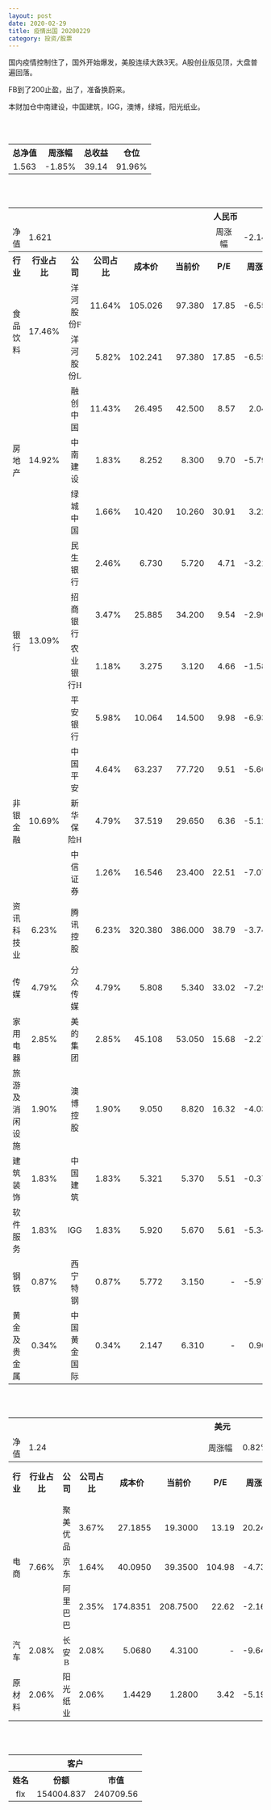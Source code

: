 ```yaml
---
layout: post
date: 2020-02-29
title: 疫情出国 20200229
category: 投资/股票
---
```


国内疫情控制住了，国外开始爆发，美股连续大跌3天。A股创业版见顶，大盘普遍回落。

FB到了200止盈，出了，准备换蔚来。

本财加仓中南建设，中国建筑，IGG，澳博，绿城，阳光纸业。

<br/>
<br/>

<table cellspacing="0" border="0">
	<tr>
		<th height="21" align="center"><font face="Noto Sans CJK SC Regular">总净值</font></th>
		<th align="center"><font face="Noto Sans CJK SC Regular">周涨幅</font></th>
		<th align="center"><font face="Noto Sans CJK SC Regular">总收益</font></th>
		<th align="center"><font face="Noto Sans CJK SC Regular">仓位</font></th>
	</tr>
	<tr>
		<td height="17" align="center" sdval="1.563" sdnum="1033;0;0.000">1.563</td>
		<td align="center" sdval="-0.0185" sdnum="1033;0;0.00%">-1.85%</td>
		<td align="center" sdval="39.14" sdnum="1033;0;0.00">39.14</td>
		<td align="center" sdval="0.9196" sdnum="1033;0;0.00%">91.96%</td>
	</tr>
</table>
<br />
<br />
<table>
	<tr>
		<th colspan="12"  height="21" align="center" valign="middle"><font face="Noto Sans CJK SC Regular">人民币</font></th>
		</tr>
	<tr>
		<td height="17" align="center"><font face="Noto Sans CJK SC Regular">净值</font></td>
		<td colspan="5"  align="left" valign="middle" sdval="1.621" sdnum="1033;">1.621</td>
		<td align="center"><font face="Noto Sans CJK SC Regular">周涨幅</font></td>
		<td colspan="5"  align="left" valign="middle" sdval="-0.0214" sdnum="1033;0;0.00%">-2.14%</td>
		</tr>
	<tr>
		<th height="21" align="center" valign="middle"><font face="Noto Sans CJK SC Regular">行业</font></th>
		<th align="center" valign="middle"><font face="Noto Sans CJK SC Regular">行业占比</font></th>
		<th align="center"><font face="Noto Sans CJK SC Regular">公司</font></th>
		<th align="center"><font face="Noto Sans CJK SC Regular">公司占比</font></th>
		<th align="center"><font face="Noto Sans CJK SC Regular">成本价</font></th>
		<th align="center"><font face="Noto Sans CJK SC Regular">当前价</font></th>
		<th align="center">P/E</th>
		<th align="center"><font face="Noto Sans CJK SC Regular">周涨幅</font></th>
		<th align="center"><font face="Noto Sans CJK SC Regular">总涨幅</font></th>
		<th align="left"><font face="Noto Sans CJK SC Regular">下一阶梯</font></th>
		<th align="left"><font face="Noto Sans CJK SC Regular">浮动止损价</font></th>
		<th align="center"><font face="Noto Sans CJK SC Regular">止损价</font></th>
	</tr>
	<tr>
		<td rowspan="2"  height="42" align="center" valign="middle"><font face="Noto Sans CJK SC Regular">食品饮料</font></td>
		<td rowspan="2"  align="center" valign="middle" sdval="0.1746" sdnum="1033;0;0.00%">17.46%</td>
		<td align="center"><font face="Noto Sans CJK SC Regular">洋河股份F</font></td>
		<td align="right" sdval="0.1164" sdnum="1033;0;0.00%">11.64%</td>
		<td align="right" sdval="105.026" sdnum="1033;0;0.000">105.026</td>
		<td align="right" sdval="97.38" sdnum="1033;0;0.000">97.380</td>
		<td align="right" sdval="17.85" sdnum="1033;0;0.00">17.85</td>
		<td align="right" sdval="-0.0655" sdnum="1033;0;0.00%">-6.55%</td>
		<td align="right" bgcolor="#CCFFCC" sdval="-0.0742010206996364" sdnum="1033;0;0.00%"><font color="#006600">-7.42%</font></td>
		<td align="right" sdval="131.2825" sdnum="1033;0;0.000">131.283</td>
		<td align="right" sdval="0" sdnum="1033;0;0.000">0.000</td>
		<td align="right" sdval="0" sdnum="1033;0;0.000">0.000</td>
	</tr>
	<tr>
		<td align="center"><font face="Noto Sans CJK SC Regular">洋河股份L</font></td>
		<td align="right" sdval="0.0582" sdnum="1033;0;0.00%">5.82%</td>
		<td align="right" sdval="102.241" sdnum="1033;0;0.000">102.241</td>
		<td align="right" sdval="97.38" sdnum="1033;0;0.000">97.380</td>
		<td align="right" sdval="17.85" sdnum="1033;0;0.00">17.85</td>
		<td align="right" sdval="-0.0655" sdnum="1033;0;0.00%">-6.55%</td>
		<td align="right" bgcolor="#CCFFCC" sdval="-0.0489445271466438" sdnum="1033;0;0.00%"><font color="#006600">-4.89%</font></td>
		<td align="right" sdval="127.80125" sdnum="1033;0;0.000">127.801</td>
		<td align="right" sdval="0" sdnum="1033;0;0.000">0.000</td>
		<td align="right" sdval="0" sdnum="1033;0;0.000">0.000</td>
	</tr>
	<tr>
		<td rowspan="3"  height="51" align="center" valign="middle"><font face="Noto Sans CJK SC Regular">房地产</font></td>
		<td rowspan="3"  align="center" valign="middle" sdval="0.1492" sdnum="1033;0;0.00%">14.92%</td>
		<td align="center"><font face="Noto Sans CJK SC Regular">融创中国</font></td>
		<td align="right" sdval="0.1143" sdnum="1033;0;0.00%">11.43%</td>
		<td align="right" sdval="26.495" sdnum="1033;0;0.000">26.495</td>
		<td align="right" sdval="42.5" sdnum="1033;0;0.000">42.500</td>
		<td align="right" sdval="8.57" sdnum="1033;0;0.00">8.57</td>
		<td align="right" sdval="0.0204" sdnum="1033;0;0.00%">2.04%</td>
		<td align="right" bgcolor="#FFCCCC" sdval="0.602676240800151" sdnum="1033;0;0.00%"><font color="#CC0000">60.27%</font></td>
		<td align="right" bgcolor="#CCFFCC" sdval="51.748046875" sdnum="1033;0;0.000"><font color="#006600">51.748</font></td>
		<td align="right" bgcolor="#FFCCCC" sdval="38.0865625" sdnum="1033;0;0.000"><font color="#CC0000">38.087</font></td>
		<td align="right" bgcolor="#FFCCCC" sdval="38.087" sdnum="1033;0;0.000"><font color="#CC0000">38.087</font></td>
	</tr>
	<tr>
		<td align="center"><font face="Noto Sans CJK SC Regular">中南建设</font></td>
		<td align="right" sdval="0.0183" sdnum="1033;0;0.00%">1.83%</td>
		<td align="right" sdval="8.252" sdnum="1033;0;0.000">8.252</td>
		<td align="right" sdval="8.3" sdnum="1033;0;0.000">8.300</td>
		<td align="right" sdval="9.7" sdnum="1033;0;0.00">9.70</td>
		<td align="right" sdval="-0.0579" sdnum="1033;0;0.00%">-5.79%</td>
		<td align="right" bgcolor="#FFCCCC" sdval="0.00441677169171095" sdnum="1033;0;0.00%"><font color="#CC0000">0.44%</font></td>
		<td align="right" sdval="10.315" sdnum="1033;0;0.000">10.315</td>
		<td align="right" sdval="0" sdnum="1033;0;0.000">0.000</td>
		<td align="right" sdval="0" sdnum="1033;0;0.000">0.000</td>
	</tr>
	<tr>
		<td align="center"><font face="Noto Sans CJK SC Regular">绿城中国</font></td>
		<td align="right" sdval="0.0166" sdnum="1033;0;0.00%">1.66%</td>
		<td align="right" sdval="10.42" sdnum="1033;0;0.000">10.420</td>
		<td align="right" sdval="10.26" sdnum="1033;0;0.000">10.260</td>
		<td align="right" sdval="30.91" sdnum="1033;0;0.00">30.91</td>
		<td align="right" sdval="0.0322" sdnum="1033;0;0.00%">3.22%</td>
		<td align="right" bgcolor="#CCFFCC" sdval="-0.0167550863723609" sdnum="1033;0;0.00%"><font color="#006600">-1.68%</font></td>
		<td align="right" sdval="13.025" sdnum="1033;0;0.000">13.025</td>
		<td align="right" sdval="0" sdnum="1033;0;0.000">0.000</td>
		<td align="right" sdval="0" sdnum="1033;0;0.000">0.000</td>
	</tr>
	<tr>
		<td rowspan="4"  height="72" align="center" valign="middle"><font face="Noto Sans CJK SC Regular">银行</font></td>
		<td rowspan="4"  align="center" valign="middle" sdval="0.1309" sdnum="1033;0;0.00%">13.09%</td>
		<td align="center"><font face="Noto Sans CJK SC Regular">民生银行</font></td>
		<td align="right" sdval="0.0246" sdnum="1033;0;0.00%">2.46%</td>
		<td align="right" sdval="6.73" sdnum="1033;0;0.000">6.730</td>
		<td align="right" sdval="5.72" sdnum="1033;0;0.000">5.720</td>
		<td align="right" sdval="4.71" sdnum="1033;0;0.00">4.71</td>
		<td align="right" sdval="-0.0321" sdnum="1033;0;0.00%">-3.21%</td>
		<td align="right" bgcolor="#CCFFCC" sdval="-0.151474294205052" sdnum="1033;0;0.00%"><font color="#006600">-15.15%</font></td>
		<td align="right" sdval="8.4125" sdnum="1033;0;0.000">8.413</td>
		<td align="right" sdval="0" sdnum="1033;0;0.000">0.000</td>
		<td align="right" sdval="0" sdnum="1033;0;0.000">0.000</td>
	</tr>
	<tr>
		<td align="center"><font face="Noto Sans CJK SC Regular">招商银行</font></td>
		<td align="right" sdval="0.0347" sdnum="1033;0;0.00%">3.47%</td>
		<td align="right" sdval="25.885" sdnum="1033;0;0.000">25.885</td>
		<td align="right" sdval="34.2" sdnum="1033;0;0.000">34.200</td>
		<td align="right" sdval="9.54" sdnum="1033;0;0.00">9.54</td>
		<td align="right" sdval="-0.029" sdnum="1033;0;0.00%">-2.90%</td>
		<td align="right" bgcolor="#FFCCCC" sdval="0.319828510720495" sdnum="1033;0;0.00%"><font color="#CC0000">31.98%</font></td>
		<td align="right" bgcolor="#CCFFCC" sdval="40.4453125" sdnum="1033;0;0.000"><font color="#006600">40.445</font></td>
		<td align="right" bgcolor="#FFCCCC" sdval="29.76775" sdnum="1033;0;0.000"><font color="#CC0000">29.768</font></td>
		<td align="right" bgcolor="#FFCCCC" sdval="29.768" sdnum="1033;0;0.000"><font color="#CC0000">29.768</font></td>
	</tr>
	<tr>
		<td align="center"><font face="Noto Sans CJK SC Regular">农业银行H</font></td>
		<td align="right" sdval="0.0118" sdnum="1033;0;0.00%">1.18%</td>
		<td align="right" sdval="3.275" sdnum="1033;0;0.000">3.275</td>
		<td align="right" sdval="3.12" sdnum="1033;0;0.000">3.120</td>
		<td align="right" sdval="4.66" sdnum="1033;0;0.00">4.66</td>
		<td align="right" sdval="-0.0158" sdnum="1033;0;0.00%">-1.58%</td>
		<td align="right" bgcolor="#CCFFCC" sdval="-0.0487282442748092" sdnum="1033;0;0.00%"><font color="#006600">-4.87%</font></td>
		<td align="right" sdval="4.09375" sdnum="1033;0;0.000">4.094</td>
		<td align="right" sdval="0" sdnum="1033;0;0.000">0.000</td>
		<td align="right" sdval="0" sdnum="1033;0;0.000">0.000</td>
	</tr>
	<tr>
		<td align="center"><font face="Noto Sans CJK SC Regular">平安银行</font></td>
		<td align="right" sdval="0.0598" sdnum="1033;0;0.00%">5.98%</td>
		<td align="right" sdval="10.064" sdnum="1033;0;0.000">10.064</td>
		<td align="right" sdval="14.5" sdnum="1033;0;0.000">14.500</td>
		<td align="right" sdval="9.98" sdnum="1033;0;0.00">9.98</td>
		<td align="right" sdval="-0.0693" sdnum="1033;0;0.00%">-6.93%</td>
		<td align="right" bgcolor="#FFCCCC" sdval="0.439379014308426" sdnum="1033;0;0.00%"><font color="#CC0000">43.94%</font></td>
		<td align="right" bgcolor="#CCFFCC" sdval="15.725" sdnum="1033;0;0.000"><font color="#006600">15.725</font></td>
		<td align="right" bgcolor="#FFCCCC" sdval="11.5736" sdnum="1033;0;0.000"><font color="#CC0000">11.574</font></td>
		<td align="right" bgcolor="#FFCCCC" sdval="14.467" sdnum="1033;0;0.000"><font color="#CC0000">14.467</font></td>
	</tr>
	<tr>
		<td rowspan="3"  height="52" align="center" valign="middle"><font face="Noto Sans CJK SC Regular">非银金融</font></td>
		<td rowspan="3"  align="center" valign="middle" sdval="0.1069" sdnum="1033;0;0.00%">10.69%</td>
		<td align="center"><font face="Noto Sans CJK SC Regular">中国平安</font></td>
		<td align="right" sdval="0.0464" sdnum="1033;0;0.00%">4.64%</td>
		<td align="right" sdval="63.237" sdnum="1033;0;0.000">63.237</td>
		<td align="right" sdval="77.72" sdnum="1033;0;0.000">77.720</td>
		<td align="right" sdval="9.51" sdnum="1033;0;0.00">9.51</td>
		<td align="right" sdval="-0.0566" sdnum="1033;0;0.00%">-5.66%</td>
		<td align="right" bgcolor="#FFCCCC" sdval="0.22762730996094" sdnum="1033;0;0.00%"><font color="#CC0000">22.76%</font></td>
		<td align="right" sdval="79.04625" sdnum="1033;0;0.000">79.046</td>
		<td align="right" sdval="0" sdnum="1033;0;0.000">0.000</td>
		<td align="right" bgcolor="#FFCCCC" sdval="72.723" sdnum="1033;0;0.000"><font color="#CC0000">72.723</font></td>
	</tr>
	<tr>
		<td align="center"><font face="Noto Sans CJK SC Regular">新华保险H</font></td>
		<td align="right" sdval="0.0479" sdnum="1033;0;0.00%">4.79%</td>
		<td align="right" sdval="37.519" sdnum="1033;0;0.000">37.519</td>
		<td align="right" sdval="29.65" sdnum="1033;0;0.000">29.650</td>
		<td align="right" sdval="6.36" sdnum="1033;0;0.00">6.36</td>
		<td align="right" sdval="-0.0512" sdnum="1033;0;0.00%">-5.12%</td>
		<td align="right" bgcolor="#CCFFCC" sdval="-0.211133734907647" sdnum="1033;0;0.00%"><font color="#006600">-21.11%</font></td>
		<td align="right" sdval="46.89875" sdnum="1033;0;0.000">46.899</td>
		<td align="right" sdval="0" sdnum="1033;0;0.000">0.000</td>
		<td align="right" sdval="0" sdnum="1033;0;0.000">0.000</td>
	</tr>
	<tr>
		<td align="center"><font face="Noto Sans CJK SC Regular">中信证券</font></td>
		<td align="right" sdval="0.0126" sdnum="1033;0;0.00%">1.26%</td>
		<td align="right" sdval="16.546" sdnum="1033;0;0.000">16.546</td>
		<td align="right" sdval="23.4" sdnum="1033;0;0.000">23.400</td>
		<td align="right" sdval="22.51" sdnum="1033;0;0.00">22.51</td>
		<td align="right" sdval="-0.0707" sdnum="1033;0;0.00%">-7.07%</td>
		<td align="right" bgcolor="#FFCCCC" sdval="0.412839091018977" sdnum="1033;0;0.00%"><font color="#CC0000">41.28%</font></td>
		<td align="right" bgcolor="#CCFFCC" sdval="25.853125" sdnum="1033;0;0.000"><font color="#006600">25.853</font></td>
		<td align="right" bgcolor="#FFCCCC" sdval="19.0279" sdnum="1033;0;0.000"><font color="#CC0000">19.028</font></td>
		<td align="right" bgcolor="#FFCCCC" sdval="19.028" sdnum="1033;0;0.000"><font color="#CC0000">19.028</font></td>
	</tr>
	<tr>
		<td height="17" align="center" valign="middle"><font face="Noto Sans CJK SC Regular">资讯科技业</font></td>
		<td align="center" valign="middle" sdval="0.0623" sdnum="1033;0;0.00%">6.23%</td>
		<td align="center"><font face="Noto Sans CJK SC Regular">腾讯控股</font></td>
		<td align="right" sdval="0.0623" sdnum="1033;0;0.00%">6.23%</td>
		<td align="right" sdval="320.38" sdnum="1033;0;0.000">320.380</td>
		<td align="right" sdval="386" sdnum="1033;0;0.000">386.000</td>
		<td align="right" sdval="38.79" sdnum="1033;0;0.00">38.79</td>
		<td align="right" sdval="-0.0374" sdnum="1033;0;0.00%">-3.74%</td>
		<td align="right" bgcolor="#FFCCCC" sdval="0.203419277108434" sdnum="1033;0;0.00%"><font color="#CC0000">20.34%</font></td>
		<td align="right" sdval="400.475" sdnum="1033;0;0.000">400.475</td>
		<td align="right" sdval="0" sdnum="1033;0;0.000">0.000</td>
		<td align="right" bgcolor="#FFCCCC" sdval="368.437" sdnum="1033;0;0.000"><font color="#CC0000">368.437</font></td>
	</tr>
	<tr>
		<td height="17" align="center" valign="middle"><font face="Noto Sans CJK SC Regular">传媒</font></td>
		<td align="center" valign="middle" sdval="0.0479" sdnum="1033;0;0.00%">4.79%</td>
		<td align="center"><font face="Noto Sans CJK SC Regular">分众传媒</font></td>
		<td align="right" sdval="0.0479" sdnum="1033;0;0.00%">4.79%</td>
		<td align="right" sdval="5.808" sdnum="1033;0;0.000">5.808</td>
		<td align="right" sdval="5.34" sdnum="1033;0;0.000">5.340</td>
		<td align="right" sdval="33.02" sdnum="1033;0;0.00">33.02</td>
		<td align="right" sdval="-0.0729" sdnum="1033;0;0.00%">-7.29%</td>
		<td align="right" bgcolor="#CCFFCC" sdval="-0.0819785123966943" sdnum="1033;0;0.00%"><font color="#006600">-8.20%</font></td>
		<td align="right" sdval="7.26" sdnum="1033;0;0.000">7.260</td>
		<td align="right" sdval="0" sdnum="1033;0;0.000">0.000</td>
		<td align="right" sdval="0" sdnum="1033;0;0.000">0.000</td>
	</tr>
	<tr>
		<td height="17" align="center" valign="middle"><font face="Noto Sans CJK SC Regular">家用电器</font></td>
		<td align="center" valign="middle" sdval="0.0285" sdnum="1033;0;0.00%">2.85%</td>
		<td align="center"><font face="Noto Sans CJK SC Regular">美的集团</font></td>
		<td align="right" sdval="0.0285" sdnum="1033;0;0.00%">2.85%</td>
		<td align="right" sdval="45.108" sdnum="1033;0;0.000">45.108</td>
		<td align="right" sdval="53.05" sdnum="1033;0;0.000">53.050</td>
		<td align="right" sdval="15.68" sdnum="1033;0;0.00">15.68</td>
		<td align="right" sdval="-0.0227" sdnum="1033;0;0.00%">-2.27%</td>
		<td align="right" bgcolor="#FFCCCC" sdval="0.174666329697615" sdnum="1033;0;0.00%"><font color="#CC0000">17.47%</font></td>
		<td align="right" sdval="56.385" sdnum="1033;0;0.000">56.385</td>
		<td align="right" sdval="0" sdnum="1033;0;0.000">0.000</td>
		<td align="right" bgcolor="#FFCCCC" sdval="51.874" sdnum="1033;0;0.000"><font color="#CC0000">51.874</font></td>
	</tr>
	<tr>
		<td height="17" align="center" valign="middle"><font face="Noto Sans CJK SC Regular">旅游及消闲设施</font></td>
		<td align="center" valign="middle" sdval="0.019" sdnum="1033;0;0.00%">1.90%</td>
		<td align="center"><font face="Noto Sans CJK SC Regular">澳博控股</font></td>
		<td align="right" sdval="0.019" sdnum="1033;0;0.00%">1.90%</td>
		<td align="right" sdval="9.05" sdnum="1033;0;0.000">9.050</td>
		<td align="right" sdval="8.82" sdnum="1033;0;0.000">8.820</td>
		<td align="right" sdval="16.32" sdnum="1033;0;0.00">16.32</td>
		<td align="right" sdval="-0.0403" sdnum="1033;0;0.00%">-4.03%</td>
		<td align="right" bgcolor="#CCFFCC" sdval="-0.026814364640884" sdnum="1033;0;0.00%"><font color="#006600">-2.68%</font></td>
		<td align="right" sdval="11.3125" sdnum="1033;0;0.000">11.313</td>
		<td align="right" sdval="0" sdnum="1033;0;0.000">0.000</td>
		<td align="right" sdval="0" sdnum="1033;0;0.000">0.000</td>
	</tr>
	<tr>
		<td height="17" align="center" valign="middle"><font face="Noto Sans CJK SC Regular">建筑装饰</font></td>
		<td align="center" valign="middle" sdval="0.0183" sdnum="1033;0;0.00%">1.83%</td>
		<td align="center"><font face="Noto Sans CJK SC Regular">中国建筑</font></td>
		<td align="right" sdval="0.0183" sdnum="1033;0;0.00%">1.83%</td>
		<td align="right" sdval="5.321" sdnum="1033;0;0.000">5.321</td>
		<td align="right" sdval="5.37" sdnum="1033;0;0.000">5.370</td>
		<td align="right" sdval="5.51" sdnum="1033;0;0.00">5.51</td>
		<td align="right" sdval="-0.0037" sdnum="1033;0;0.00%">-0.37%</td>
		<td align="right" bgcolor="#FFCCCC" sdval="0.00780879533922185" sdnum="1033;0;0.00%"><font color="#CC0000">0.78%</font></td>
		<td align="right" sdval="6.65125" sdnum="1033;0;0.000">6.651</td>
		<td align="right" sdval="0" sdnum="1033;0;0.000">0.000</td>
		<td align="right" sdval="0" sdnum="1033;0;0.000">0.000</td>
	</tr>
	<tr>
		<td height="17" align="center" valign="middle"><font face="Noto Sans CJK SC Regular">软件服务</font></td>
		<td align="center" valign="middle" sdval="0.0183" sdnum="1033;0;0.00%">1.83%</td>
		<td align="center">IGG</td>
		<td align="right" sdval="0.0183" sdnum="1033;0;0.00%">1.83%</td>
		<td align="right" sdval="5.92" sdnum="1033;0;0.000">5.920</td>
		<td align="right" sdval="5.67" sdnum="1033;0;0.000">5.670</td>
		<td align="right" sdval="5.61" sdnum="1033;0;0.00">5.61</td>
		<td align="right" sdval="-0.0534" sdnum="1033;0;0.00%">-5.34%</td>
		<td align="right" bgcolor="#CCFFCC" sdval="-0.0436297297297298" sdnum="1033;0;0.00%"><font color="#006600">-4.36%</font></td>
		<td align="right" sdval="7.4" sdnum="1033;0;0.000">7.400</td>
		<td align="right" sdval="0" sdnum="1033;0;0.000">0.000</td>
		<td align="right" sdval="0" sdnum="1033;0;0.000">0.000</td>
	</tr>
	<tr>
		<td height="17" align="center"><font face="Noto Sans CJK SC Regular">钢铁</font></td>
		<td align="center" valign="middle" sdval="0.0087" sdnum="1033;0;0.00%">0.87%</td>
		<td align="center"><font face="Noto Sans CJK SC Regular">西宁特钢</font></td>
		<td align="right" sdval="0.0087" sdnum="1033;0;0.00%">0.87%</td>
		<td align="right" sdval="5.772" sdnum="1033;0;0.000">5.772</td>
		<td align="right" sdval="3.15" sdnum="1033;0;0.000">3.150</td>
		<td align="right" sdnum="1033;0;0.00">-</td>
		<td align="right" sdval="-0.0597" sdnum="1033;0;0.00%">-5.97%</td>
		<td align="right" bgcolor="#CCFFCC" sdval="-0.455661954261954" sdnum="1033;0;0.00%"><font color="#006600">-45.57%</font></td>
		<td align="right" sdval="7.215" sdnum="1033;0;0.000">7.215</td>
		<td align="right" sdval="0" sdnum="1033;0;0.000">0.000</td>
		<td align="right" sdval="0" sdnum="1033;0;0.000">0.000</td>
	</tr>
	<tr>
		<td height="17" align="center"><font face="Noto Sans CJK SC Regular">黄金及贵金属</font></td>
		<td align="center" valign="middle" sdval="0.0034" sdnum="1033;0;0.00%">0.34%</td>
		<td align="center"><font face="Noto Sans CJK SC Regular">中国黄金国际</font></td>
		<td align="right" sdval="0.0034" sdnum="1033;0;0.00%">0.34%</td>
		<td align="right" sdval="2.147" sdnum="1033;0;0.000">2.147</td>
		<td align="right" sdval="6.31" sdnum="1033;0;0.000">6.310</td>
		<td align="right" sdnum="1033;0;0.00">-</td>
		<td align="right" sdval="0.0096" sdnum="1033;0;0.00%">0.96%</td>
		<td align="right" bgcolor="#FFCCCC" sdval="1.93758462971588" sdnum="1033;0;0.00%"><font color="#CC0000">193.76%</font></td>
		<td align="right" bgcolor="#CCFFCC" sdval="6.5521240234375" sdnum="1033;0;0.000"><font color="#006600">6.552</font></td>
		<td align="right" bgcolor="#FFCCCC" sdval="4.82236328125" sdnum="1033;0;0.000"><font color="#CC0000">4.822</font></td>
		<td align="right" sdval="0" sdnum="1033;0;0.000">0.000</td>
	</tr>
</table>
<br />
<br />
<table>
	<tr>
		<th colspan="12"  height="21" align="center" valign="middle"><font face="Noto Sans CJK SC Regular">美元</font></th>
		</tr>
	<tr>
		<td height="17" align="center"><font face="Noto Sans CJK SC Regular">净值</font></td>
		<td colspan="5"  align="left" valign="middle" sdval="1.24" sdnum="1033;">1.24</td>
		<td align="center"><font face="Noto Sans CJK SC Regular">周涨幅</font></td>
		<td colspan="5"  align="left" valign="middle" sdval="0.0082" sdnum="1033;0;0.00%">0.82%</td>
		</tr>
	<tr>
		<th height="22" align="center" valign="middle"><font face="Noto Sans CJK SC Regular">行业</font></th>
		<th align="center" valign="middle"><font face="Noto Sans CJK SC Regular">行业占比</font></th>
		<th align="center"><font face="Noto Sans CJK SC Regular">公司</font></th>
		<th align="center"><font face="Noto Sans CJK SC Regular">公司占比</font></th>
		<th align="center"><font face="Noto Sans CJK SC Regular">成本价</font></th>
		<th align="center"><font face="Noto Sans CJK SC Regular">当前价</font></th>
		<th align="center">P/E</th>
		<th align="center"><font face="Noto Sans CJK SC Regular">周涨幅</font></th>
		<th align="center"><font face="Noto Sans CJK SC Regular">总涨幅</font></th>
		<th align="left"><font face="Noto Sans CJK SC Regular">下一阶梯</font></th>
		<th align="left"><font face="Noto Sans CJK SC Regular">浮动止损价</font></th>
		<th align="center"><font face="Noto Sans CJK SC Regular">止损价</font></th>
	</tr>
	<tr>
		<td rowspan="3"  height="51" align="center" valign="middle"><font face="Noto Sans CJK SC Regular">电商</font></td>
		<td rowspan="3"  align="center" valign="middle" sdval="0.0766" sdnum="1033;0;0.00%">7.66%</td>
		<td align="center" sdnum="1033;0;0.00%"><font face="Noto Sans CJK SC Regular">聚美优品</font></td>
		<td align="right" sdval="0.0367" sdnum="1033;0;0.00%">3.67%</td>
		<td align="right" sdval="27.1855" sdnum="1033;0;0.0000">27.1855</td>
		<td align="right" sdval="19.3" sdnum="1033;0;0.0000">19.3000</td>
		<td align="right" sdval="13.19" sdnum="1033;0;0.00">13.19</td>
		<td align="right" sdval="0.2024" sdnum="1033;0;0.00%">20.24%</td>
		<td align="right" bgcolor="#CCFFCC" sdval="-0.291462717257361" sdnum="1033;0;0.00%"><font color="#006600">-29.15%</font></td>
		<td align="right" sdval="33.981875" sdnum="1033;0;0.000">33.982</td>
		<td align="right" sdval="0" sdnum="1033;0;0.000">0.000</td>
		<td align="right" sdval="0" sdnum="1033;0;0.000">0.000</td>
	</tr>
	<tr>
		<td align="center" sdnum="1033;0;0.00%"><font face="Noto Sans CJK SC Regular">京东</font></td>
		<td align="right" sdval="0.0164" sdnum="1033;0;0.00%">1.64%</td>
		<td align="right" sdval="40.095" sdnum="1033;0;0.0000">40.0950</td>
		<td align="right" sdval="39.35" sdnum="1033;0;0.0000">39.3500</td>
		<td align="right" sdval="104.98" sdnum="1033;0;0.00">104.98</td>
		<td align="right" sdval="-0.0473" sdnum="1033;0;0.00%">-4.73%</td>
		<td align="right" bgcolor="#CCFFCC" sdval="-0.0199808704327223" sdnum="1033;0;0.00%"><font color="#006600">-2.00%</font></td>
		<td align="right" sdval="50.11875" sdnum="1033;0;0.000">50.119</td>
		<td align="right" sdval="0" sdnum="1033;0;0.000">0.000</td>
		<td align="right" sdval="0" sdnum="1033;0;0.000">0.000</td>
	</tr>
	<tr>
		<td align="center" sdnum="1033;0;0.00%"><font face="Noto Sans CJK SC Regular">阿里巴巴</font></td>
		<td align="right" sdval="0.0235" sdnum="1033;0;0.00%">2.35%</td>
		<td align="right" sdval="174.8351" sdnum="1033;0;0.0000">174.8351</td>
		<td align="right" sdval="208.75" sdnum="1033;0;0.0000">208.7500</td>
		<td align="right" sdval="22.62" sdnum="1033;0;0.00">22.62</td>
		<td align="right" sdval="-0.0216" sdnum="1033;0;0.00%">-2.16%</td>
		<td align="right" bgcolor="#FFCCCC" sdval="0.192582215241676" sdnum="1033;0;0.00%"><font color="#CC0000">19.26%</font></td>
		<td align="right" sdval="218.543875" sdnum="1033;0;0.000">218.544</td>
		<td align="right" sdval="0" sdnum="1033;0;0.000">0.000</td>
		<td align="right" bgcolor="#FFCCCC" sdval="201.06" sdnum="1033;0;0.000"><font color="#CC0000">201.060</font></td>
	</tr>
	<tr>
		<td height="22" align="center" valign="middle"><font face="Noto Sans CJK SC Regular">汽车</font></td>
		<td align="center" sdval="0.0208" sdnum="1033;0;0.00%">2.08%</td>
		<td align="center" sdnum="1033;0;0.00%"><font face="Noto Sans CJK SC Regular">长安B</font></td>
		<td align="right" sdval="0.0208" sdnum="1033;0;0.00%">2.08%</td>
		<td align="right" sdval="5.068" sdnum="1033;0;0.0000">5.0680</td>
		<td align="right" sdval="4.31" sdnum="1033;0;0.0000">4.3100</td>
		<td align="right" sdnum="1033;0;0.00">-</td>
		<td align="right" sdval="-0.0964" sdnum="1033;0;0.00%">-9.64%</td>
		<td align="right" bgcolor="#CCFFCC" sdval="-0.15096590370955" sdnum="1033;0;0.00%"><font color="#006600">-15.10%</font></td>
		<td align="right" sdval="6.335" sdnum="1033;0;0.000">6.335</td>
		<td align="right" sdval="0" sdnum="1033;0;0.000">0.000</td>
		<td align="right" sdval="0" sdnum="1033;0;0.000">0.000</td>
	</tr>
	<tr>
		<td height="17" align="center"><font face="Noto Sans CJK SC Regular">原材料</font></td>
		<td align="center" sdval="0.0206" sdnum="1033;0;0.00%">2.06%</td>
		<td align="center" sdnum="1033;0;0.00%"><font face="Noto Sans CJK SC Regular">阳光纸业</font></td>
		<td align="right" sdval="0.0206" sdnum="1033;0;0.00%">2.06%</td>
		<td align="right" sdval="1.4429" sdnum="1033;0;0.0000">1.4429</td>
		<td align="right" sdval="1.28" sdnum="1033;0;0.0000">1.2800</td>
		<td align="right" sdval="3.42" sdnum="1033;0;0.00">3.42</td>
		<td align="right" sdval="-0.0519" sdnum="1033;0;0.00%">-5.19%</td>
		<td align="right" bgcolor="#CCFFCC" sdval="-0.11429763670386" sdnum="1033;0;0.00%"><font color="#006600">-11.43%</font></td>
		<td align="right" sdval="1.803625" sdnum="1033;0;0.000">1.804</td>
		<td align="right" sdval="0" sdnum="1033;0;0.000">0.000</td>
		<td align="right" sdval="0" sdnum="1033;0;0.000">0.000</td>
	</tr>
</table>
<br />
<br />
<table>
	<tr>
		<th colspan="12"  height="21" align="center" valign="middle"><font face="Noto Sans CJK SC Regular">客户</font></th>
		</tr>
	<tr>
		<th height="22" align="center"><font face="Noto Sans CJK SC Regular">姓名</font></th>
		<th align="center"><font face="Noto Sans CJK SC Regular">份额</font></th>
		<th align="center"><font face="Noto Sans CJK SC Regular">市值</font></th>
	</tr>
	<tr>
		<td height="17" align="center">flx</td>
		<td align="center" sdval="154004.837" sdnum="1033;">154004.837</td>
		<td align="center" sdval="240709.560231" sdnum="1033;0;0.00">240709.56</td>
	</tr>
</table>
